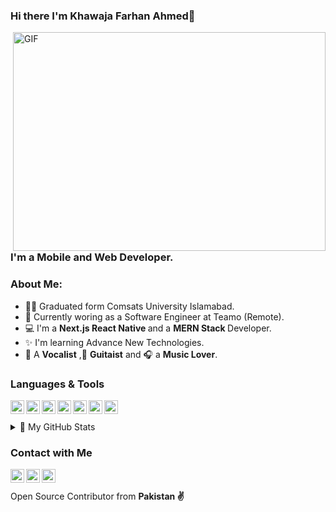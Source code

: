 ### Hi there I'm Khawaja Farhan Ahmed👋

<img align="right" alt="GIF" src="https://camo.githubusercontent.com/5ddf73ad3a205111cf8c686f687fc216c2946a75005718c8da5b837ad9de78c9/68747470733a2f2f7468756d62732e6766796361742e636f6d2f4576696c4e657874446576696c666973682d736d616c6c2e676966" width="500" height="350" />

### I'm a Mobile and Web Developer.


### About Me:
- 🙋‍♂️ Graduated form Comsats University Islamabad.
- :office: Currently woring as a Software Engineer at Teamo (Remote).
- 💻 I'm a <b>Next.js </b><b>React Native </b>and a <b>MERN Stack </b> Developer.
- ✨ I'm learning Advance New Technologies.
- :microphone: A <b>Vocalist</b> ,🎸 <b>Guitaist</b> and :headphones: a <b>Music Lover</b>.

### Languages & Tools
<img align="left" alt="React.JS" width=22px src="https://cdn.jsdelivr.net/npm/simple-icons@v3/icons/react.svg">
<img align="left" alt="Redux" width=22px src="https://cdn.jsdelivr.net/npm/simple-icons@v3/icons/redux.svg">
<img align="left" alt="Node.JS" width=22px src="https://img.icons8.com/windows/452/nodejs.png">
<img align="left" alt="MongoDB" width=22px src="https://cdn.jsdelivr.net/npm/simple-icons@v3/icons/javascript.svg">
<img align="left" alt="Javascript" width=22px src="https://cdn.jsdelivr.net/npm/simple-icons@v3/icons/mongodb.svg">
<img align="left" alt="Javascript" width=22px src="https://cdn.jsdelivr.net/npm/simple-icons@v3/icons/mongodb.svg">
<img align="left" alt="Firebase" width=22px src="https://cdn.jsdelivr.net/npm/simple-icons@v3/icons/firebase.svg">
<br>
<br>
<details>
<summary>📝 My GitHub Stats</summary>
<br>

[![Farhan's GitHub stats](https://github-readme-stats.vercel.app/api?username=Kh-Farhan)](https://github.com/Kh-Farhan/github-readme-stats)

</details>



### Contact with Me

[<img align="left" alt="khfarhan | Facebook" width=22px src="https://cdn.jsdelivr.net/npm/simple-icons@v3/icons/facebook.svg">][facebook]
[<img align="left" alt="khfarhan | Twitter" width=22px src="https://cdn.jsdelivr.net/npm/simple-icons@v3/icons/twitter.svg">][twitter]
[<img align="left" alt="khfarhan | LinkedIn" width=22px src="https://cdn.jsdelivr.net/npm/simple-icons@v3/icons/linkedin.svg">][linkedin]
<br>
<br>
Open Source Contributor from <b>Pakistan<b> ✌️

[twitter]: https://twitter.com/i_am_KF
[linkedin]: https://www.linkedin.com/in/khawaja-farhan-b902b9217/
[facebook]: https://web.facebook.com/khawaja.farhan.94
[portfolio]:https://kh-farhan.netlify.app/
